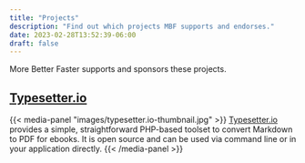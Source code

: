 ```yaml
---
title: "Projects"
description: "Find out which projects MBF supports and endorses."
date: 2023-02-28T13:52:39-06:00
draft: false
---
```


More Better Faster supports and sponsors these projects.

## [Typesetter.io](https://typesetter.io)

{{< media-panel "images/typesetter.io-thumbnail.jpg" >}}
<a href="https://typesetter.io" target="_blank">Typesetter.io</a> provides a simple, straightforward PHP-based toolset to convert Markdown to PDF for ebooks. It is open source and can be used via command line or in your application directly.
{{< /media-panel >}}